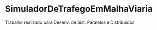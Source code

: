 # SimuladorDeTrafegoEmMalhaViaria
 Trabalho realizado para Desenv. de Sist. Paralelos e Distribuidos
